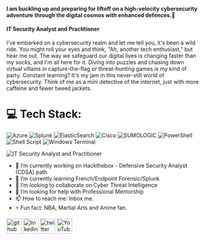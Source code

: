#### I am buckling up and preparing for liftoff on a high-velocity cybersecurity adventure through the digital cosmos with enhanced defences.👋 
#### IT Security Analyst and Practitioner

I've embarked on a cybersecurity realm and let me tell you, it's been a wild ride. You might roll your eyes and think, "Ah, another tech enthusiast," but hear me out. The way we safeguard our digital lives is changing faster than my socks, and I'm all here for it. Diving into puzzles and chasing down virtual villains in capture-the-flag or threat-hunting games is my kind of party. Constant learning? It's my jam in this never-still world of cybersecurity. Think of me as a mini detective of the internet, just with more caffeine and fewer tweed jackets.

# 💻 Tech Stack:
![Azure](https://img.shields.io/badge/azure-%230072C6.svg?style=for-the-badge&logo=microsoftazure&logoColor=white) ![Splunk](https://img.shields.io/badge/splunk-%23000000.svg?style=for-the-badge&logo=splunk&logoColor=white) ![ElasticSearch](https://img.shields.io/badge/-ElasticSearch-005571?style=for-the-badge&logo=elasticsearch) ![Cisco](https://img.shields.io/badge/cisco-%23049fd9.svg?style=for-the-badge&logo=cisco&logoColor=black) ![SUMOLOGIC](https://img.shields.io/badge/sumologic-000099.svg?style=for-the-badge&logo=sumologic&logoColor=white&color=%23000099) ![PowerShell](https://img.shields.io/badge/PowerShell-%235391FE.svg?style=for-the-badge&logo=powershell&logoColor=white) ![Shell Script](https://img.shields.io/badge/shell_script-%23121011.svg?style=for-the-badge&logo=gnu-bash&logoColor=white) ![Windows Terminal](https://img.shields.io/badge/Windows%20Terminal-%234D4D4D.svg?style=for-the-badge&logo=windows-terminal&logoColor=white)

![IT Security Analyst and Practitioner](https://i.imgur.com/xf2TmgV.jpeg)


- 🔭 I’m currently working on Hackthebox - Defensive Security Analyst (CDSA) path 
- 🌱 I’m currently learning French/Endpoint Forensic/Splunk 
- 👯 I’m looking to collaborate on Cyber Threat Intelligence  
- 🤔 I’m looking for help with Professional Mentorship 
- 📫 How to reach me: Inbox me.  
- ⚡ Fun fact: NBA, Martial Arts and Anime fan. 


[<img src='https://cdn.jsdelivr.net/npm/simple-icons@3.0.1/icons/github.svg' alt='github' height='40'>](https://github.com/ruralbin)  [<img src='https://cdn.jsdelivr.net/npm/simple-icons@3.0.1/icons/linkedin.svg' alt='linkedin' height='40'>](https://www.linkedin.com/in/rubensiuchunglo/)  [<img src='https://cdn.jsdelivr.net/npm/simple-icons@3.0.1/icons/twitter.svg' alt='twitter' height='40'>](https://twitter.com/ruralbin)  [<img src='https://cdn.jsdelivr.net/npm/simple-icons@3.0.1/icons/youtube.svg' alt='YouTube' height='40'>](https://www.youtube.com/channel/UCMXs6XBuGcas7L7KbaUIvBg)  



